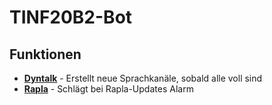 # TINF20B2-Bot

## Funktionen
- [**Dyntalk**](https://github.com/nkilders/tinf20b2-bot/tree/main/src/main/java/de/nkilders/tinf20b2bot/dyntalk) - Erstellt neue Sprachkanäle, sobald alle voll sind
- [**Rapla**](https://github.com/nkilders/tinf20b2-bot/tree/main/src/main/java/de/nkilders/tinf20b2bot/rapla) - Schlägt bei Rapla-Updates Alarm
